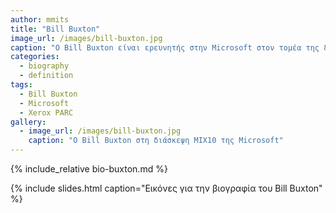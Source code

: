 ```yaml
---
author: mmits
title: "Bill Buxton"
image_url: /images/bill-buxton.jpg
caption: "Ο Bill Buxton είναι ερευνητής στην Microsoft στον τομέα της διάδρασης ανθρώπου-υπολογιστή"
categories:
  - biography
  - definition
tags:
  - Bill Buxton
  - Microsoft
  - Xerox PARC
gallery:
  - image_url: /images/bill-buxton.jpg
    caption: "Ο Bill Buxton στη διάσκεψη MIX10 της Microsoft"
---
```


{% include_relative bio-buxton.md %}

{% include slides.html caption="Εικόνες για την βιογραφία του Bill Buxton" %}

